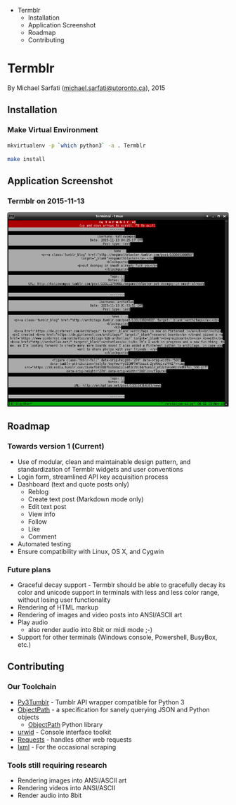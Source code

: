 <!-- MarkdownTOC -->

- Termblr
    - Installation
    - Application Screenshot
    - Roadmap
    - Contributing

<!-- /MarkdownTOC -->
# Termblr
By Michael Sarfati (michael.sarfati@utoronto.ca), 2015

## Installation
### Make Virtual Environment
```bash
mkvirtualenv -p `which python3` -a . Termblr
```
```bash
make install
```

## Application Screenshot
### Termblr on 2015-11-13
![Alt text](docs/screenshots/Screenshot_2015-11-13_06-02-18.png "Termblr on 2015-11-13")

## Roadmap
### Towards version 1 (Current)
* Use of modular, clean and maintainable design pattern, and standardization of Termblr widgets and user conventions
* Login form, streamlined API key acquisition process
* Dashboard (text and quote posts only)
    - Reblog
    - Create text post (Markdown mode only)
    - Edit text post
    - View info
    - Follow
    - Like
    - Comment
* Automated testing
* Ensure compatibility with Linux, OS X, and Cygwin

### Future plans
* Graceful decay support - Termblr should be able to gracefully decay its color and unicode support in terminals with less and less color range, without losing user functionality
* Rendering of HTML markup
* Rendering of images and video posts into ANSI/ASCII art
* Play audio
    - also render audio into 8bit or midi mode ;-)
* Support for other terminals (Windows console, Powershell, BusyBox, etc.)

## Contributing
### Our Toolchain
* [Py3Tumblr](https://github.com/dianakhuang/pytumblr/tree/diana/python-3-support) - Tumblr API wrapper compatible for Python 3
* [ObjectPath](https://pypi.python.org/pypi/objectpath/) - a specification for sanely querying JSON and Python objects
    - [ObjectPath](https://github.com/adriank/ObjectPath) Python library
* [urwid](http://urwid.org/) - Console interface toolkit
* [Requests](http://docs.python-requests.org/en/latest/) - handles other web requests
* [lxml](http://lxml.de/) - For the occasional scraping

### Tools still requiring research
* Rendering images into ANSI/ASCII art
* Rendering videos into ANSI/ASCII
* Render audio into 8bit
